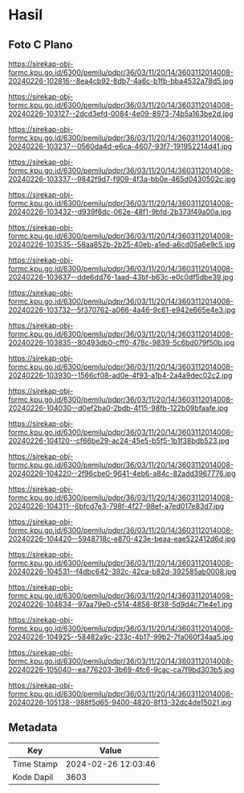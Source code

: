 # Hasil

## Foto C Plano

https://sirekap-obj-formc.kpu.go.id/6300/pemilu/pdpr/36/03/11/20/14/3603112014008-20240226-102816--8ea4cb92-8db7-4a6c-b1fb-bba4532a78d5.jpg

https://sirekap-obj-formc.kpu.go.id/6300/pemilu/pdpr/36/03/11/20/14/3603112014008-20240226-103127--2dcd3efd-0084-4e09-8973-74b5a163be2d.jpg

https://sirekap-obj-formc.kpu.go.id/6300/pemilu/pdpr/36/03/11/20/14/3603112014008-20240226-103237--0560da4d-e6ca-4607-93f7-191952214d41.jpg

https://sirekap-obj-formc.kpu.go.id/6300/pemilu/pdpr/36/03/11/20/14/3603112014008-20240226-103337--9842f9d7-f909-4f3a-bb0e-465d0430502c.jpg

https://sirekap-obj-formc.kpu.go.id/6300/pemilu/pdpr/36/03/11/20/14/3603112014008-20240226-103432--d939f8dc-062e-48f1-9bfd-2b373f49a00a.jpg

https://sirekap-obj-formc.kpu.go.id/6300/pemilu/pdpr/36/03/11/20/14/3603112014008-20240226-103535--58aa852b-2b25-40eb-a1ed-a6cd05a6e9c5.jpg

https://sirekap-obj-formc.kpu.go.id/6300/pemilu/pdpr/36/03/11/20/14/3603112014008-20240226-103637--dde6dd76-1aad-43bf-b63c-e0c0df5dbe39.jpg

https://sirekap-obj-formc.kpu.go.id/6300/pemilu/pdpr/36/03/11/20/14/3603112014008-20240226-103732--5f370762-a066-4a46-9c61-e942e665e4e3.jpg

https://sirekap-obj-formc.kpu.go.id/6300/pemilu/pdpr/36/03/11/20/14/3603112014008-20240226-103835--80493db0-cff0-478c-9839-5c6bd079f50b.jpg

https://sirekap-obj-formc.kpu.go.id/6300/pemilu/pdpr/36/03/11/20/14/3603112014008-20240226-103930--1566cf08-ad0e-4f93-a1b4-2a4a9dec02c2.jpg

https://sirekap-obj-formc.kpu.go.id/6300/pemilu/pdpr/36/03/11/20/14/3603112014008-20240226-104030--d0ef2ba0-2bdb-4f15-98fb-122b09bfaafe.jpg

https://sirekap-obj-formc.kpu.go.id/6300/pemilu/pdpr/36/03/11/20/14/3603112014008-20240226-104120--cf66be29-ac24-45e5-b5f5-1b1f38bdb523.jpg

https://sirekap-obj-formc.kpu.go.id/6300/pemilu/pdpr/36/03/11/20/14/3603112014008-20240226-104220--2f96cbe0-9641-4eb6-a84c-82add3967776.jpg

https://sirekap-obj-formc.kpu.go.id/6300/pemilu/pdpr/36/03/11/20/14/3603112014008-20240226-104311--6bfcd7e3-798f-4f27-98ef-a7ed017e83d7.jpg

https://sirekap-obj-formc.kpu.go.id/6300/pemilu/pdpr/36/03/11/20/14/3603112014008-20240226-104420--5948718c-e870-423e-beaa-eae522412d6d.jpg

https://sirekap-obj-formc.kpu.go.id/6300/pemilu/pdpr/36/03/11/20/14/3603112014008-20240226-104531--f4dbc642-392c-42ca-b82d-392585ab0008.jpg

https://sirekap-obj-formc.kpu.go.id/6300/pemilu/pdpr/36/03/11/20/14/3603112014008-20240226-104834--97aa79e0-c514-4858-8f38-5d9d4c71e4e1.jpg

https://sirekap-obj-formc.kpu.go.id/6300/pemilu/pdpr/36/03/11/20/14/3603112014008-20240226-104925--58482a9c-233c-4b17-99b2-7fa060f34aa5.jpg

https://sirekap-obj-formc.kpu.go.id/6300/pemilu/pdpr/36/03/11/20/14/3603112014008-20240226-105040--ea776203-3b69-4fc6-9cac-ca7f9bd303b5.jpg

https://sirekap-obj-formc.kpu.go.id/6300/pemilu/pdpr/36/03/11/20/14/3603112014008-20240226-105138--988f5d65-9400-4820-8f13-32dc4de15021.jpg


## Metadata

| Key        | Value               |
| ---------- | ------------------- |
| Time Stamp | 2024-02-26 12:03:46 |
| Kode Dapil | 3603                |



